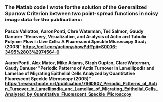 ### The Matlab code I wrote for the solution of the Generalized Sparrow Criterion between two point-spread functions in noisy image data for the publications:

#### Pascal Vallotton, Aaron Ponti, Clare Waterman, Ted Salmon, Gaudy Danuser "Recovery, Visualization, and Analysis of Actin and Tubulin Polymer Flow in Live Cells: A Fluorescent Speckle Microscopy Study (2003)" https://cell.com/action/showPdf?pii=S0006-3495%2803%2974564-0

#### Aaron Ponti, Alex Matov, Mike Adams, Steph Gupton, Clare Waterman, Gaudy Danuser "Periodic Patterns of Actin Turnover in Lamellipodia and Lamellae of Migrating Epithelial Cells Analyzed by Quantitative Fluorescent Speckle Microscopy (2005)" https://researchgate.net/publication/7660807_Periodic_Patterns_of_Actin_Turnover_in_Lamellipodia_and_Lamellae_of_Migrating_Epithelial_Cells_Analyzed_by_Quantitative_Fluorescent_Speckle_Microscopy



